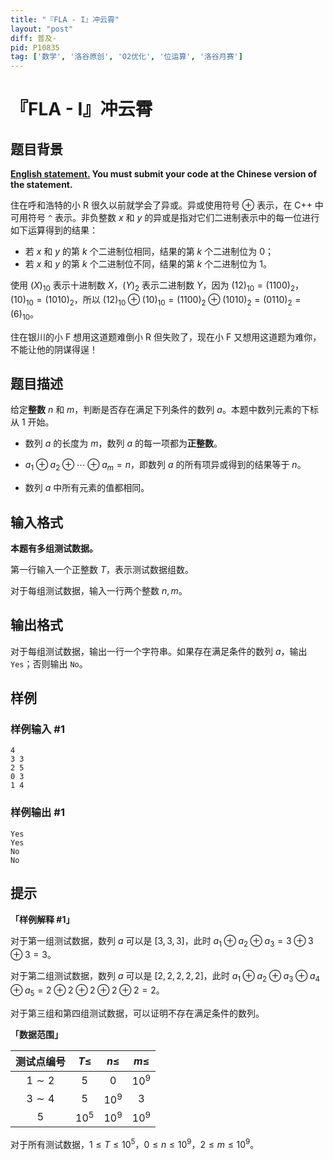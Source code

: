 ```yaml
---
title: "『FLA - I』冲云霄"
layout: "post"
diff: 普及-
pid: P10835
tag: ['数学', '洛谷原创', 'O2优化', '位运算', '洛谷月赛']
---
```

# 『FLA - I』冲云霄
## 题目背景

**[English statement.](/problem/U458236) You must submit your code at the Chinese version of the statement.**

住在呼和浩特的小 R 很久以前就学会了异或。异或使用符号 $\oplus$ 表示，在 C++ 中可用符号 `^` 表示。非负整数 $x$ 和 $y$ 的异或是指对它们二进制表示中的每一位进行如下运算得到的结果：

- 若 $x$ 和 $y$ 的第 $k$ 个二进制位相同，结果的第 $k$ 个二进制位为 $0$；
- 若 $x$ 和 $y$ 的第 $k$ 个二进制位不同，结果的第 $k$ 个二进制位为 $1$。

使用 $(X)_{10}$ 表示十进制数 $X$，$(Y)_2$ 表示二进制数 $Y$，因为 $(12)_{10}=(1100)_2$，$(10)_{10}=(1010)_2$，所以 $(12)_{10} \oplus (10)_{10}=(1100)_2 \oplus (1010)_2=(0110)_2=(6)_{10}$。

住在银川的小 F 想用这道题难倒小 R 但失败了，现在小 F 又想用这道题为难你，不能让他的阴谋得逞！
## 题目描述

给定**整数** $n$ 和 $m$，判断是否存在满足下列条件的数列 $a$。本题中数列元素的下标从 $1$ 开始。

- 数列 $a$ 的长度为 $m$，数列 $a$ 的每一项都为**正整数**。

- $a_1 \oplus a_2 \oplus \cdots \oplus a_m = n$，即数列 $a$ 的所有项异或得到的结果等于 $n$。

- 数列 $a$ 中所有元素的值都相同。
## 输入格式

**本题有多组测试数据。**

第一行输入一个正整数 $T$，表示测试数据组数。

对于每组测试数据，输入一行两个整数 $n,m$。
## 输出格式

对于每组测试数据，输出一行一个字符串。如果存在满足条件的数列 $a$，输出 `Yes`；否则输出 `No`。
## 样例

### 样例输入 #1
```
4
3 3
2 5
0 3
1 4

```
### 样例输出 #1
```
Yes
Yes
No
No

```
## 提示

**「样例解释 #1」**

对于第一组测试数据，数列 $a$ 可以是 $[3,3,3]$，此时 $a_1 \oplus a_2 \oplus a_3 = 3 \oplus 3 \oplus 3 = 3$。

对于第二组测试数据，数列 $a$ 可以是 $[2,2,2,2,2]$，此时 $a_1 \oplus a_2 \oplus a_3 \oplus a_4 \oplus a_5 = 2 \oplus 2 \oplus 2 \oplus 2 \oplus 2 = 2$。

对于第三组和第四组测试数据，可以证明不存在满足条件的数列。

**「数据范围」**

|测试点编号|$T \leq$|$n \leq$|$m \leq$|
|:-:|:-:|:-:|:-:|
|$1 \sim 2$|$5$|$0$|$10^9$|
|$3 \sim 4$|$5$|$10^9$|$3$|
|$5$|$10^5$|$10^9$|$10^9$|

对于所有测试数据，$1 \leq T \leq 10^5$，$0 \leq n \leq 10^9$，$2 \leq m \leq 10^9$。
